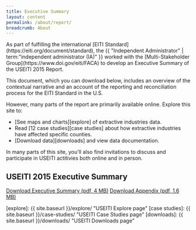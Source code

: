 ```yaml
---
title: Executive Summary
layout: content
permalink: /about/report/
breadcrumb: About
---
```


<p class="case_studies_intro-para" markdown="1">As part of fulfilling the international [EITI Standard](https://eiti.org/document/standard), the {{ "Independent Administrator" | term:"independent administrator (IA)" }} worked with the [Multi-Stakeholder Group](https://www.doi.gov/eiti/FACA) to develop an Executive Summary of the USEITI 2015 Report.</p>

This document, which you can download below, includes an overview of the contextual narrative and an account of the reporting and reconciliation process for the EITI Standard in the U.S.

However, many parts of the report are primarily available online. Explore this site to:

* [See maps and charts][explore] of extractive industries data.
* Read [12 case studies][case studies] about how extractive industries have affected specific counties.
* [Download data][downloads] and view data documentation.

In many parts of this site, you'll also find invitations to discuss and participate in USEITI actitivies both online and in person.

## USEITI 2015 Executive Summary

<a href="{{site.baseurl}}/downloads/USEITI_executive-summary_2015-12-22.pdf" class="button-tertiary"><icon class="icon-cloud icon-padded"></icon>Download Executive Summary (pdf, 4 MB)</a>
<a href="{{site.baseurl}}/downloads/USEITI_extractive-revenue-appendix_2015-12-22.pdf" class="button-tertiary"><icon class="icon-cloud icon-padded"></icon>Download Appendix (pdf, 1.6 MB)</a>

[EITI Standard]: https://eiti.org/document/standard "EITI Standard"
[MSG]: https://www.doi.gov/eiti/FACA "Multi-Stakeholder Group"
[explore]: {{ site.baseurl }}/explore/ "USEITI Explore page"
[case studies]: {{ site.baseurl }}/case-studies/ "USEITI Case Studies page"
[downloads]: {{ site.baseurl }}/downloads/ "USEITI Downloads page"
